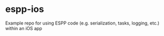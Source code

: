 # espp-ios
Example repo for using ESPP code (e.g. serialization, tasks, logging, etc.) within an iOS app
